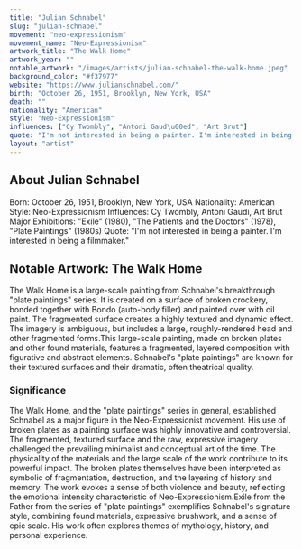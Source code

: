 ```yaml
---
title: "Julian Schnabel"
slug: "julian-schnabel"
movement: "neo-expressionism"
movement_name: "Neo-Expressionism"
artwork_title: "The Walk Home"
artwork_year: ""
notable_artwork: "/images/artists/julian-schnabel-the-walk-home.jpeg"
background_color: "#f37977"
website: "https://www.julianschnabel.com/"
birth: "October 26, 1951, Brooklyn, New York, USA"
death: ""
nationality: "American"
style: "Neo-Expressionism"
influences: ["Cy Twombly", "Antoni Gaud\u00ed", "Art Brut"]
quote: "I'm not interested in being a painter. I'm interested in being a filmmaker."
layout: "artist"
---
```


## About Julian Schnabel

Born: October 26, 1951, Brooklyn, New York, USA Nationality: American Style: Neo-Expressionism Influences: Cy Twombly, Antoni Gaudí, Art Brut Major Exhibitions: "Exile" (1980), "The Patients and the Doctors" (1978), "Plate Paintings" (1980s) Quote: "I'm not interested in being a painter. I'm interested in being a filmmaker."

## Notable Artwork: The Walk Home

The Walk Home is a large-scale painting from Schnabel's breakthrough "plate paintings" series. It is created on a surface of broken crockery, bonded together with Bondo (auto-body filler) and painted over with oil paint. The fragmented surface creates a highly textured and dynamic effect. The imagery is ambiguous, but includes a large, roughly-rendered head and other fragmented forms.This large-scale painting, made on broken plates and other found materials, features a fragmented, layered composition with figurative and abstract elements. Schnabel's "plate paintings" are known for their textured surfaces and their dramatic, often theatrical quality.

### Significance

The Walk Home, and the "plate paintings" series in general, established Schnabel as a major figure in the Neo-Expressionist movement. His use of broken plates as a painting surface was highly innovative and controversial. The fragmented, textured surface and the raw, expressive imagery challenged the prevailing minimalist and conceptual art of the time. The physicality of the materials and the large scale of the work contribute to its powerful impact. The broken plates themselves have been interpreted as symbolic of fragmentation, destruction, and the layering of history and memory. The work evokes a sense of both violence and beauty, reflecting the emotional intensity characteristic of Neo-Expressionism.Exile from the Father from the series of "plate paintings" exemplifies Schnabel's signature style, combining found materials, expressive brushwork, and a sense of epic scale. His work often explores themes of mythology, history, and personal experience.
